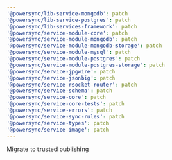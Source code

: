 ```yaml
---
'@powersync/lib-service-mongodb': patch
'@powersync/lib-service-postgres': patch
'@powersync/lib-services-framework': patch
'@powersync/service-module-core': patch
'@powersync/service-module-mongodb': patch
'@powersync/service-module-mongodb-storage': patch
'@powersync/service-module-mysql': patch
'@powersync/service-module-postgres': patch
'@powersync/service-module-postgres-storage': patch
'@powersync/service-jpgwire': patch
'@powersync/service-jsonbig': patch
'@powersync/service-rsocket-router': patch
'@powersync/service-schema': patch
'@powersync/service-core': patch
'@powersync/service-core-tests': patch
'@powersync/service-errors': patch
'@powersync/service-sync-rules': patch
'@powersync/service-types': patch
'@powersync/service-image': patch
---
```


Migrate to trusted publishing
